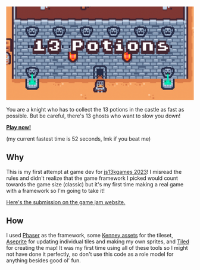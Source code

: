 <a href="https://thirteen-potions.netlify.app/">
  <p align="center">
    <img src="og.png" alt="Thirteen Potions">
  </p>
</a>

You are a knight who has to collect the 13 potions in the castle as fast as possible. But be careful, there's 13 ghosts who want to slow you down!

**[Play now!](https://thirteen-potions.netlify.app/)**

(my current fastest time is 52 seconds, lmk if you beat me)

## Why

This is my first attempt at game dev for [js13kgames 2023](https://js13kgames.com/)! I misread the rules and didn't realize that the game framework I picked would count towards the game size (classic) but it's my first time making a real game with a framework so I'm going to take it!

[Here's the submission on the game jam website.](https://js13kgames.com/entries/thirteen-potions)

## How

I used [Phaser](https://phaser.io/) as the framework, some [Kenney assets](https://www.kenney.nl/assets/tiny-dungeon) for the tileset, [Aseprite](https://www.aseprite.org/) for updating individual tiles and making my own sprites, and [Tiled](https://www.mapeditor.org/) for creating the map! It was my first time using all of these tools so I might not have done it perfectly, so don't use this code as a role model for anything besides good ol' fun.

